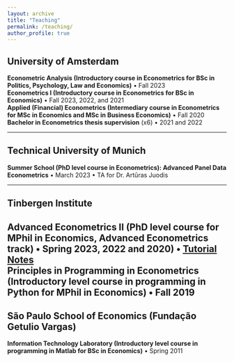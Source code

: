 ```yaml
---
layout: archive
title: "Teaching"
permalink: /teaching/
author_profile: true
---
```

## University of Amsterdam

**Econometric Analysis (Introductory course in Econometrics for BSc in Politics, Psychology, Law and Economics)** &bull; Fall 2023  
**Econometrics I (Introductory course in Econometrics for BSc in Economics)** &bull; Fall 2023, 2022, and 2021  
**Applied (Financial) Econometrics (Intermediary course in Econometrics for MSc in Economics and MSc in Business Economics)** &bull; Fall 2020  
**Bachelor in Econometrics thesis supervision** (x6) &bull; 2021 and 2022  

---
## Technical University of Munich

**Summer School (PhD level course in Econometrics): Advanced Panel Data Econometrics** &bull; March 2023 &bull; TA for Dr. Artūras Juodis  

---
## Tinbergen Institute

**Advanced Econometrics II (PhD level course for MPhil in Economics, Advanced Econometrics track)** &bull; Spring 2023, 2022 and 2020) &bull; [Tutorial Notes](http://gabrielaszini.github.io/files/Notes_Tutorials__Advanced_Econometrics_II_2022.pdf)  
**Principles in Programming in Econometrics (Introductory level course in programming in Python for MPhil in Economics)** &bull; Fall 2019  
---
## São Paulo School of Economics (Fundação Getulio Vargas)

**Information Technology Laboratory (Introductory level course in programming in Matlab for BSc in Economics)** &bull; Spring 2011  


